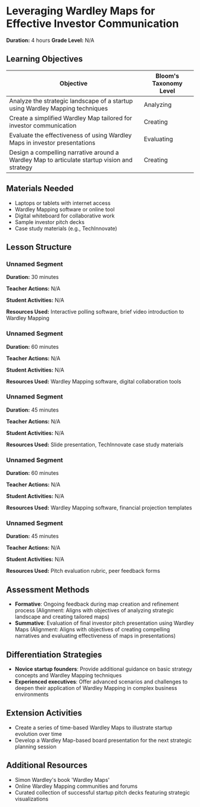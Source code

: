 # Leveraging Wardley Maps for Effective Investor Communication

**Duration:** 4 hours **Grade Level:** N/A

## Learning Objectives

| Objective | Bloom's Taxonomy Level |
|-----------|-------------------------|
| Analyze the strategic landscape of a startup using Wardley Mapping techniques | Analyzing |
| Create a simplified Wardley Map tailored for investor communication | Creating |
| Evaluate the effectiveness of using Wardley Maps in investor presentations | Evaluating |
| Design a compelling narrative around a Wardley Map to articulate startup vision and strategy | Creating |

## Materials Needed
* Laptops or tablets with internet access
* Wardley Mapping software or online tool
* Digital whiteboard for collaborative work
* Sample investor pitch decks
* Case study materials (e.g., TechInnovate)

## Lesson Structure
### Unnamed Segment
**Duration:** 30 minutes

**Teacher Actions:** N/A

**Student Activities:** N/A

**Resources Used:** Interactive polling software, brief video introduction to Wardley Mapping

### Unnamed Segment
**Duration:** 60 minutes

**Teacher Actions:** N/A

**Student Activities:** N/A

**Resources Used:** Wardley Mapping software, digital collaboration tools

### Unnamed Segment
**Duration:** 45 minutes

**Teacher Actions:** N/A

**Student Activities:** N/A

**Resources Used:** Slide presentation, TechInnovate case study materials

### Unnamed Segment
**Duration:** 60 minutes

**Teacher Actions:** N/A

**Student Activities:** N/A

**Resources Used:** Wardley Mapping software, financial projection templates

### Unnamed Segment
**Duration:** 45 minutes

**Teacher Actions:** N/A

**Student Activities:** N/A

**Resources Used:** Pitch evaluation rubric, peer feedback forms

## Assessment Methods
* **Formative**: Ongoing feedback during map creation and refinement process (Alignment: Aligns with objectives of analyzing strategic landscape and creating tailored maps)
* **Summative**: Evaluation of final investor pitch presentation using Wardley Maps (Alignment: Aligns with objectives of creating compelling narratives and evaluating effectiveness of maps in presentations)

## Differentiation Strategies
* **Novice startup founders**: Provide additional guidance on basic strategy concepts and Wardley Mapping techniques
* **Experienced executives**: Offer advanced scenarios and challenges to deepen their application of Wardley Mapping in complex business environments

## Extension Activities
* Create a series of time-based Wardley Maps to illustrate startup evolution over time
* Develop a Wardley Map-based board presentation for the next strategic planning session

## Additional Resources
* Simon Wardley's book 'Wardley Maps'
* Online Wardley Mapping communities and forums
* Curated collection of successful startup pitch decks featuring strategic visualizations

